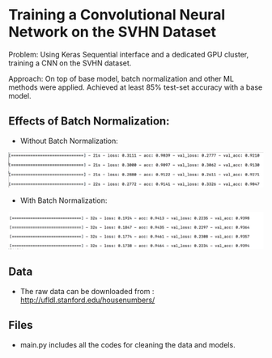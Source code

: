 # Training a Convolutional Neural Network on the SVHN Dataset

Problem: Using Keras Sequential interface and a dedicated GPU cluster, training a CNN on the SVHN dataset.

Approach:  On top of base model, batch normalization and other ML methods were applied.
Achieved at least 85% test-set accuracy with a base model.


## Effects of Batch Normalization:
- Without Batch Normalization:
<p align="center">
  <img src="withoutBatchNormalization.png"/>
</p>

- With Batch Normalization:
<p align="center">
  <img src="withBatchNormalization.png"/>
</p>

## Data 
- The raw data can be downloaded from : http://ufldl.stanford.edu/housenumbers/

## Files
- main.py includes all the codes for cleaning the data and models.

